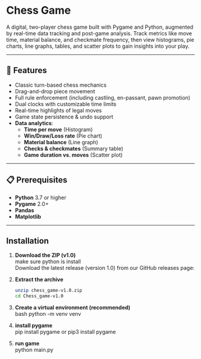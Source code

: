 # Chess Game 

A digital, two-player chess game built with Pygame and Python, augmented by real-time data tracking and post-game analysis.  Track metrics like move time, material balance, and checkmate frequency, then view histograms, pie charts, line graphs, tables, and scatter plots to gain insights into your play.

---

## 🔑 Features

- Classic turn-based chess mechanics  
- Drag-and-drop piece movement  
- Full rule enforcement (including castling, en-passant, pawn promotion)  
- Dual clocks with customizable time limits  
- Real-time highlights of legal moves  
- Game state persistence & undo support  
- **Data analytics**:  
  - **Time per move** (Histogram)  
  - **Win/Draw/Loss rate** (Pie chart)  
  - **Material balance** (Line graph)  
  - **Checks & checkmates** (Summary table)  
  - **Game duration vs. moves** (Scatter plot)  

---

## 📋 Prerequisites

- **Python** 3.7 or higher  
- **Pygame** 2.0+  
- **Pandas**  
- **Matplotlib**

---

## Installation

1. **Download the ZIP (v1.0)**  
   make sure python is install  
   Download the latest release (version 1.0) from our GitHub releases page:  

2. **Extract the archive**  
   ```bash
   unzip chess_game-v1.0.zip
   cd Chess_game-v1.0

3. **Create a virtual environment (recommended)**<br>
    bash
    python -m venv venv
4. **install pygame**  
    pip install pygame or pip3 install pygame

5. **run game**  
   python main.py